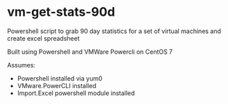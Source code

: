 # vm-get-stats-90d
Powershell script to grab 90 day statistics for a set of virtual machines and create excel spreadsheet

Built using Powershell and VMWare Powercli on CentOS 7

Assumes:

* Powershell installed via yum0
* VMware.PowerCLI installed
* Import.Excel powershell module installed
